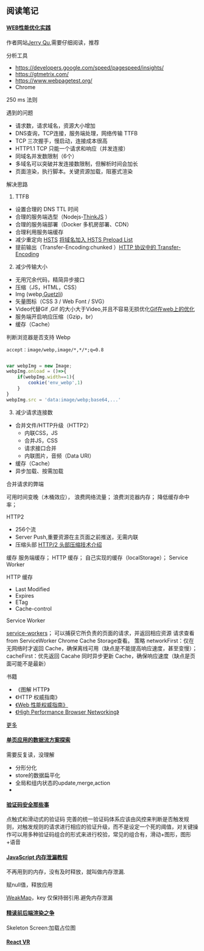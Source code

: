 ## 阅读笔记

####  [WEB性能优化实践](https://ppt.baomitu.com/d/a8a49a00)

作者网站[Jerry Qu](https://imququ.com/),需要仔细阅读，推荐

分析工具
- https://developers.google.com/speed/pagespeed/insights/
- https://gtmetrix.com/
- https://www.webpagetest.org/
- Chrome

250 ms 法则

遇到的问题

- 请求数，请求域名，资源大小增加
- DNS查询，TCP连接，服务端处理，网络传输 TTFB
- TCP 三次握手，慢启动，连接成本很高
- HTTP1.1 TCP 只能一个请求和响应（并发连接）
- 同域名并发数限制（6个）
- 多域名可以突破并发连接数限制，但解析时间会加长
- 页面渲染，执行脚本。关键资源加载，阻塞式渲染

解决思路

1. TTFB
- 设置合理的 DNS TTL 时间
- 合理的服务端选型（Nodejs-[ThinkJS](https://thinkjs.org/) ）
- 合理的服务端部署（Docker 多机房部署、CDN）
- 合理利用服务端缓存
- 减少重定向 [HSTS](https://hstspreload.org/) [将域名加入 HSTS Preload List](https://imlonghao.com/33.html)
- 提前输出（Transfer-Encoding:chunked ）[HTTP 协议中的 Transfer-Encoding](https://imququ.com/post/transfer-encoding-header-in-http.html)

2. 减少传输大小
- 无用冗余代码，精简异步接口
- 压缩（JS，HTML，CSS）
- Img (webp,[Guetzli](https://research.googleblog.com/2017/03/announcing-guetzli-new-open-source-jpeg.html))
- 矢量图标（CSS 3 / Web Font / SVG）
- Video代替Gif ,Gif 的大小大于Video,并且不容易无损优化[Gif在web上的优化](http://www.jackpu.com/yi-gifzai-webshang-de-you-hua/)
- 服务端开启响应压缩（Gzip，br）
- 缓存（Cache）

判断浏览器是否支持 Webp

`accept：image/webp,image/*,*/*;q=0.8`
```javascript

var webpImg = new Image;
webpImg.onload = ()=>{
    if(webpImg.width==1){
        cookie('env_webp',1)
    }
}
webpImg.src = 'data:image/webp;base64,...'

```

3. 减少请求连接数
- 合并文件/HTTP升级（HTTP2）
    - 内联CSS，JS
    - 合并JS，CSS
    - 请求接口合并
    - 内联图片，音频（Data URI）
- 缓存（Cache）
- 异步加载、按需加载

合并请求的弊端

可用时间变晚（木桶效应），
浪费网络流量；
浪费浏览器内存；
降低缓存命中率；

HTTP2
- 256个流
- Server Push,重要资源在主页面之前推送，无需内联
- 压缩头部 [HTTP/2 头部压缩技术介绍](https://imququ.com/post/header-compression-in-http2.html)

缓存
服务端缓存；
HTTP 缓存；
自己实现的缓存（localStorage）；
Service Worker

HTTP 缓存
- Last Modified
- Expires
- ETag
- Cache-control

Service Worker

[service-workers](https://developers.google.cn/web/fundamentals/getting-started/primers/service-workers?hl=zh-cn)；
可以捕获它所负责的页面的请求，并返回相应资源
请求查看from ServiceWorker
 Chrome Cache Storage查看。
策略
networkFirst：仅在无网络时才返回 Cache，确保离线可用（缺点是不能提高响应速度，甚至变慢）；
cacheFirst：优先返回 Cacahe 同时异步更新 Cache，确保响应速度（缺点是页面可能不是最新）


书籍
- 《图解 HTTP》
- 《HTTP 权威指南》
- [《Web 性能权威指南》](http://7xja4h.com1.z0.glb.clouddn.com/pdfWeb%E6%80%A7%E8%83%BD%E6%9D%83%E5%A8%81%E6%8C%87%E5%8D%97.pdf)
- [《High Performance Browser Networking》](https://hpbn.co/)

[更多](https://imququ.com/post/readme.html)


#### [单页应用的数据流方案探索](https://zhuanlan.zhihu.com/p/26426054)
需要反复读，没理解
- 分形分化
- store的数据扁平化
- 全局和组内状态的update,merge,action
-

#### [验证码安全那些事](http://www.freebuf.com/articles/rookie/131542.html)

点触式和滑动式的验证码
完善的统一验证码体系应该由风控来判断是否触发规则，对触发规则的请求进行相应的验证升级，而不是设定一个死的阈值，对关键操作可以用多种验证码组合的形式来进行校验，常见的组合有，滑动+图形，图形+语音

#### [JavaScript 内存泄漏教程](http://www.ruanyifeng.com/blog/2017/04/memory-leak.html)

不再用到的内存，没有及时释放，就叫做内存泄漏.

赋null值，释放应用

[WeakMap](https://developer.mozilla.org/zh-CN/docs/Web/JavaScript/Reference/Global_Objects/WeakMap)，key 仅保持弱引用.避免内存泄漏


#### [精读前后端渲染之争](https://zhuanlan.zhihu.com/p/26366128)

Skeleton Screen:加载占位图

#### [React VR](http://facebook.github.io/react-vr/)

<!--  https://zhuanlan.zhihu.com/p/26546623-->